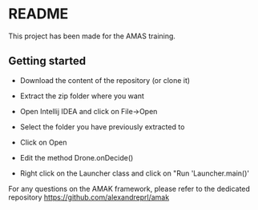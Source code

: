 # README #

This project has been made for the AMAS training.

## Getting started ##

* Download the content of the repository (or clone it)
* Extract the zip folder where you want
* Open Intellij IDEA and click on File->Open
* Select the folder you have previously extracted to
* Click on Open

* Edit the method Drone.onDecide()
* Right click on the Launcher class and click on "Run 'Launcher.main()'

For any questions on the AMAK framework, please refer to the dedicated repository https://github.com/alexandreprl/amak
